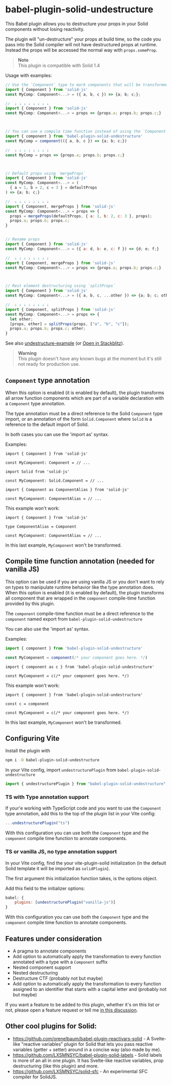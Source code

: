 # babel-plugin-solid-undestructure

This Babel plugin allows you to destructure your props in your Solid components without losing reactivity.

The plugin will "un-destructure" your props at build time, so the code you pass into the Solid compiler will not have destructured props at runtime. Instead the props will be accessed the normal way with `props.someProp`.

> **Note**  
> This plugin is compatible with Solid 1.4

Usage with examples:

```jsx
// Use the `Component` type to mark components that will be transformed by the plugin
import { Component } from 'solid-js'
const MyComp: Component<...> = ({ a, b, c }) => {a; b; c;};

//  ↓ ↓ ↓ ↓ ↓ ↓ ↓ ↓
import { Component } from 'solid-js'
const MyComp: Component<...> = props => {props.a; props.b; props.c;}



// You can use a compile time function instead of using the `Component` type (needed for vanilla JS)
import { component } from 'babel-plugin-solid-undestructure'
const MyComp = component(({ a, b, c }) => {a; b; c;})

//  ↓ ↓ ↓ ↓ ↓ ↓ ↓ ↓
const MyComp = props => {props.a; props.b; props.c;}



// Default props using `mergeProps`
import { Component } from 'solid-js'
const MyComp: Component<...> = (
  { a = 1, b = 2, c = 3 } = defaultProps
) => {a; b; c;}

//  ↓ ↓ ↓ ↓ ↓ ↓ ↓ ↓
import { Component, mergeProps } from 'solid-js'
const MyComp: Component<...> = props => {
  props = mergeProps(defaultProps, { a: 1, b: 2, c: 3 }, props);
  props.a; props.b; props.c;
}


// Rename props
import { Component } from 'solid-js'
const MyComp: Component<...> = ({ a: d, b: e, c: f }) => {d; e; f;}

//  ↓ ↓ ↓ ↓ ↓ ↓ ↓ ↓
import { Component, mergeProps } from 'solid-js'
const MyComp: Component<...> = props => {props.a; props.b; props.c;}



// Rest element destructuring using `splitProps`
import { Component } from 'solid-js'
const MyComp: Component<...> = ({ a, b, c, ...other }) => {a; b; c; other;}

//  ↓ ↓ ↓ ↓ ↓ ↓ ↓ ↓
import { Component, splitProps } from 'solid-js'
const MyComp: Component<...> = props => {
  let other;
  [props, other] = splitProps(props, ["a", "b", "c"]);
  props.a; props.b; props.c; other;
}
```

See also [undestructure-example](https://github.com/orenelbaum/undestructure-example) (or [Open in Stackblitz](https://stackblitz.com/github/orenelbaum/undestructure-example)).

> **Warning**  
> This plugin doesn't have any known bugs at the moment but it's still not ready for production use.


## `Component` type annotation

When this option is enabled (it is enabled by default), the plugin transforms all arrow function components which are part of a variable declaration with a `Component` type annotation.

The type annotation must be a direct reference to the Solid `Component` type import, or an annotation of the form `Solid.Component` where `Solid` is a reference to the default import of Solid.

In both cases you can use the 'import as' syntax.

Examples:

```tsx
import { Component } from 'solid-js'

const MyComponent: Component = // ...
```

```tsx
import Solid from 'solid-js'

const MyComponent: Solid.Component = // ...
```

```tsx
import { Component as ComponentAlias } from 'solid-js'

const MyComponent: ComponentAlias = // ...
```

This example won't work:

```tsx
import { Component } from 'solid-js'

type ComponentAlias = Component

const MyComponent: ComponentAlias = // ...
```

In this last example, `MyComponent` won't be transformed.


## Compile time function annotation (needed for vanilla JS)

This option can be used if you are using vanilla JS or you don't want to rely on types to manipulate runtime behavior like the type annotation does.
When this option is enabled (it is enabled by default), the plugin transforms all component that are wrapped in the `component` compile-time function provided by this plugin.

The `component` compile-time function must be a direct reference to the `component` named export from `babel-plugin-solid-undestructure`

You can also use the 'import as' syntax.

Examples:

```jsx
import { component } from 'babel-plugin-solid-undestructure'

const MyComponent = component(/* your component goes here. */)
```

```tsx
import { component as c } from 'babel-plugin-solid-undestructure'

const MyComponent = c(/* your component goes here. */)
```

This example won't work:

```tsx
import { component } from 'babel-plugin-solid-undestructure'

const c = component

const MyComponent = c(/* your component goes here. */)
```

In this last example, `MyComponent` won't be transformed.


## Configuring Vite

Install the plugin with 

```sh
npm i -D babel-plugin-solid-undestructure
```

In your Vite config, import `undestructurePlugin` from `babel-plugin-solid-undestructure`

```js
import { undestructurePlugin } from "babel-plugin-solid-undestructure"
```

### TS with Type annotation support

If your'e working with TypeScript code and you want to use the `Component` type annotation, add this to the top of the plugin list in your Vite config:

```js
...undestructurePlugin("ts")
```

With this configuration you can use both the `Component` type and the `component` compile time function to annotate components.

### TS or vanilla JS, no type annotation support

In your Vite config, find the your vite-plugin-solid initialization (in the default Solid template it will be imported as `solidPlugin`).

The first argument this initialization function takes, is the options object.

Add this field to the initializer options:
```js
babel: {
	plugins: [undestructurePlugin("vanilla-js")]
} 
```

With this configuration you can use both the `Component` type and the `component` compile time function to annotate components.


## Features under consideration

- A pragma to annotate components
- Add option to automatically apply the transformation to every function annotated with a type with a `Component` suffix
- Nested component support
- Nested destructuring
- Destructure CTF (probably not but maybe)
- Add option to automatically apply the transformation to every function assigned to an identifier that starts with a capital letter and  (probably not but maybe)

If you want a feature to be added to this plugin, whether it's on this list or not, please open a feature request or tell me [in this discussion](https://github.com/orenelbaum/babel-plugin-solid-undestructure/discussions/5).


## Other cool plugins for Solid:

- https://github.com/orenelbaum/babel-plugin-reactivars-solid - A Svelte-like "reactive variables" plugin for Solid that lets you pass reactive variables (getter + setter) around in a concise way (also made by me).
- https://github.com/LXSMNSYC/babel-plugin-solid-labels - Solid labels is more of an all in one plugin. It has Svelte-like reactive variables, prop destructuring (like this plugin) and more.
- https://github.com/LXSMNSYC/solid-sfc - An experimental SFC compiler for SolidJS.
